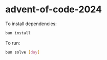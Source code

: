 # advent-of-code-2024

To install dependencies:

```bash
bun install
```

To run:

```bash
bun solve [day]
```